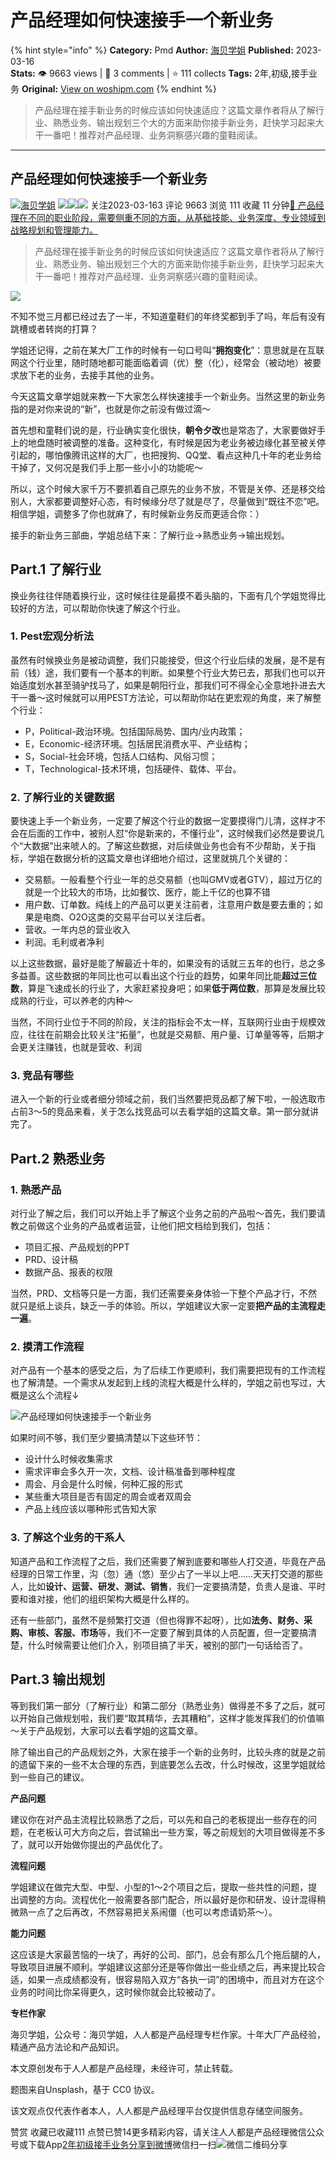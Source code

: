 # 产品经理如何快速接手一个新业务
{% hint style="info" %}
**Category:** Pmd
**Author:** [海贝学姐](https://www.woshipm.com/u/1211213)
**Published:** 2023-03-16  
**Stats:** 👁️ 9663 views | 💬 3 comments | ⭐ 111 collects
**Tags:** 2年,初级,接手业务
**Original:** [View on woshipm.com](https://www.woshipm.com/pmd/5782755.html)
{% endhint %}
> 产品经理在接手新业务的时候应该如何快速适应？这篇文章作者将从了解行业、熟悉业务、输出规划三个大的方面来助你接手新业务，赶快学习起来大干一番吧！推荐对产品经理、业务洞察感兴趣的童鞋阅读。

---

## 产品经理如何快速接手一个新业务

[![](https://image.woshipm.com/wp-files/2022/01/WIdCmArzqS12I05BOZ8f.jpeg!/both/72x72)](https://www.woshipm.com/u/1211213)[海贝学姐](https://www.woshipm.com/u/1211213) ![](https://static.woshipm.com/tag/1121_1@2x.png)![](https://static.woshipm.com/tag/1301_1@2x.png)![](https://static.woshipm.com/tag/2103_1@2x.png) 关注2023-03-163 评论 9663 浏览 111 收藏 11 分钟[🔗 产品经理在不同的职业阶段，需要侧重不同的方面，从基础技能、业务深度、专业领域到战略规划和管理能力。](https://ke.qidianla.com/courses/90pm)

> 产品经理在接手新业务的时候应该如何快速适应？这篇文章作者将从了解行业、熟悉业务、输出规划三个大的方面来助你接手新业务，赶快学习起来大干一番吧！推荐对产品经理、业务洞察感兴趣的童鞋阅读。

![](https://image.yunyingpai.com/wp/2023/03/PXGpeOfYEUKfCAcOoHiw.png)

不知不觉三月都已经过去了一半，不知道童鞋们的年终奖都到手了吗，年后有没有跳槽或者转岗的打算？

学姐还记得，之前在某大厂工作的时候有一句口号叫“**拥抱变化**”：意思就是在互联网这个行业里，随时随地都可能面临着调（优）整（化），经常会（被动地）被要求放下老的业务，去接手其他的业务。

今天这篇文章学姐就来教一下大家怎么样快速接手一个新业务。当然这里的新业务指的是对你来说的“新”，也就是你之前没有做过滴～

首先想和童鞋们说的是，行业确实变化很快，**朝令夕改**也是常态了，大家要做好手上的地盘随时被调整的准备。这种变化，有时候是因为老业务被边缘化甚至被关停引起的，哪怕像腾讯这样的大厂，也把搜狗、QQ堂、看点这种几十年的老业务给干掉了，又何况是我们手上那一些小小的功能呢～

所以，这个时候大家千万不要抓着自己原先的业务不放，不管是关停、还是移交给别人，大家都要调整好心态，有时候缘分尽了就是尽了，尽量做到“既往不恋”吧。相信学姐，调整多了你也就麻了，有时候新业务反而更适合你：）

接手的新业务三部曲，学姐总结下来：了解行业→熟悉业务→输出规划。

## Part.1 了解行业

换业务往往伴随着换行业，这时候往往是最摸不着头脑的，下面有几个学姐觉得比较好的方法，可以帮助你快速了解这个行业。

### 1\. Pest宏观分析法

虽然有时候换业务是被动调整，我们只能接受，但这个行业后续的发展，是不是有前（钱）途，我们要有一个基本的判断。如果整个行业大势已去，那我们也可以开始适度划水甚至骑驴找马了，如果是朝阳行业，那我们可不得全心全意地扑进去大干一番～这时候就可以用PEST方法论，可以帮助你站在更宏观的角度，来了解整个行业：

*   P，Political-政治环境。包括国际局势、国内/业内政策；
*   E，Economic-经济环境。包括居民消费水平、产业结构；
*   S，Social-社会环境，包括人口结构、风俗习惯；
*   T，Technological-技术环境，包括硬件、载体、平台。

### 2\. 了解行业的关键数据

要快速上手一个新业务，一定要了解这个行业的数据一定要摸得门儿清，这样才不会在后面的工作中，被别人怼“你是新来的，不懂行业”，这时候我们必然是要说几个“大数据”出来唬人的。了解这些数据，对后续做业务也会有不少帮助，关于指标，学姐在数据分析的这篇文章也详细地介绍过，这里就挑几个关键的：

*   交易额。一般看整个行业一年的总交易额（也叫GMV或者GTV），超过万亿的就是一个比较大的市场，比如餐饮、医疗，能上千亿的也算不错
*   用户数、订单数。纯线上的产品可以更关注前者，注意用户数是要去重的；如果是电商、O2O这类的交易平台可以关注后者。
*   营收。一年内总的营业收入
*   利润。毛利或者净利

以上这些数据，最好是能了解最近十年的，如果没有的话就三五年的也行，总之多多益善。这些数据的年同比也可以看出这个行业的趋势，如果年同比能**超过三位数**，算是飞速成长的行业了，大家赶紧投身吧；如果**低于两位数**，那算是发展比较成熟的行业，可以养老的内种～

当然，不同行业位于不同的阶段，关注的指标会不太一样，互联网行业由于规模效应，往往在前期会比较关注“拓量”，也就是交易额、用户量、订单量等等，后期才会更关注赚钱，也就是营收、利润

### 3\. 竞品有哪些

进入一个新的行业或者细分领域之前，我们当然要把竞品都了解下啦，一般选取市占前3～5的竞品来看，关于怎么找竞品可以去看学姐的这篇文章。第一部分就讲完了。

## Part.2 熟悉业务

### 1\. 熟悉产品

对行业了解之后，我们可以开始上手了解这个业务之前的产品啦～首先，我们要请教之前做这个业务的产品或者运营，让他们把文档给到我们，包括：

*   项目汇报、产品规划的PPT
*   PRD、设计稿
*   数据产品、报表的权限

当然，PRD、文档等只是一方面，我们还需要亲身体验一下整个产品才行，不然就只是纸上谈兵，缺乏一手的体验。所以，学姐建议大家一定要**把产品的主流程走一遍**。

### 2\. 摸清工作流程

对产品有一个基本的感受之后，为了后续工作更顺利，我们需要把现有的工作流程也了解清楚。一个需求从发起到上线的流程大概是什么样的，学姐之前也写过，大概是这么个流程↓

![产品经理如何快速接手一个新业务](https://image.yunyingpai.com/wp/2023/03/P5GduqqPJnQ7ggFDYScg.png)

如果时间不够，我们至少要搞清楚以下这些环节：

*   设计什么时候收集需求
*   需求评审会多久开一次，文档、设计稿准备到哪种程度
*   周会、月会是什么时候，何种汇报的形式
*   某些重大项目是否有固定的周会或者双周会
*   产品上线应该以哪种形式告知大家

### 3\. 了解这个业务的干系人

知道产品和工作流程了之后，我们还需要了解到底要和哪些人打交道，毕竟在产品经理的日常工作里，沟（忽）通（悠）至少占了一半以上吧……天天打交道的那些人，比如**设计、运营、研发、测试、销售**，我们一定要搞清楚，负责人是谁、平时要和谁对接，他们的组织架构大概是什么样的。

还有一些部门，虽然不是频繁打交道（但也得罪不起呀），比如**法务、财务、采购、审核、客服、市场**等，我们不一定要了解到具体的人员配置，但一定要搞清楚，什么时候需要让他们介入，别项目搞了半天，被别的部门一句话给否了。

## Part.3 输出规划

等到我们第一部分（了解行业）和第二部分（熟悉业务）做得差不多了之后，就可以开始自己做规划啦，我们要“取其精华，去其糟粕”，这样才能发挥我们的价值嘛～关于产品规划，大家可以去看学姐的这篇文章。

除了输出自己的产品规划之外，大家在接手一个新的业务时，比较头疼的就是之前的遗留下来的一些不太合理的东西，到底要怎么去改，什么时候改，这里学姐就给到一些自己的建议。

**产品问题**

建议你在对产品主流程比较熟悉了之后，可以先和自己的老板提出一些存在的问题，在老板认可大方向之后，尝试输出一些方案，等之前规划的大项目做得差不多了，就可以开始做你提出的产品优化了。

**流程问题**

学姐建议在做完大型、中型、小型的1～2个项目之后，提取一些共性的问题，提出调整的方向。流程优化一般需要各部门配合，所以最好是你和研发、设计混得稍微熟一点了之后再改，不然容易把关系闹僵（也可以考虑请奶茶～）。

**能力问题**

这应该是大家最苦恼的一块了，再好的公司、部门，总会有那么几个拖后腿的人，导致项目进展不顺利。学姐建议这部分还是等你做出一些业绩之后，再来提比较合适，如果一点成绩都没有，很容易陷入双方“各执一词”的困境中，而且对方在这个业务的时间比你呆得更久，这时候你就会比较被动了。

**专栏作家**

海贝学姐，公众号：海贝学姐，人人都是产品经理专栏作家。十年大厂产品经验，精通产品方法论和产品知识。

本文原创发布于人人都是产品经理，未经许可，禁止转载。

题图来自Unsplash，基于 CC0 协议。

该文观点仅代表作者本人，人人都是产品经理平台仅提供信息存储空间服务。

赞赏 收藏已收藏111 点赞已赞14更多精彩内容，请关注人人都是产品经理微信公众号或下载App[2年](https://www.woshipm.com/tag/2%e5%b9%b4)[初级](https://www.woshipm.com/tag/%e5%88%9d%e7%ba%a7)[接手业务](https://www.woshipm.com/tag/%e6%8e%a5%e6%89%8b%e4%b8%9a%e5%8a%a1)[分享到微博](https://service.weibo.com/share/share.php?appkey=2775287854&title=产品经理如何快速接手一个新业务&url=https://www.woshipm.com/pmd/5782755.html&pic=https://image.yunyingpai.com/wp/2023/03/PXGpeOfYEUKfCAcOoHiw.png)微信扫一扫![微信二维码](https://api.pwmqr.com/qrcode/create/?url=https://www.woshipm.com/pmd/5782755.html)分享